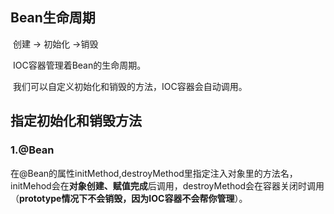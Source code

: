 ## Bean生命周期

​	创建 → 初始化 →销毁

​	IOC容器管理着Bean的生命周期。

​	我们可以自定义初始化和销毁的方法，IOC容器会自动调用。



## 指定初始化和销毁方法

### 	1.@Bean

​			在@Bean的属性initMethod,destroyMethod里指定注入对象里的方法名，initMehod会在**对象创建、赋值完成**后调用，destroyMethod会在容器关闭时调用（**prototype情况下不会销毁，因为IOC容器不会帮你管理**）。

